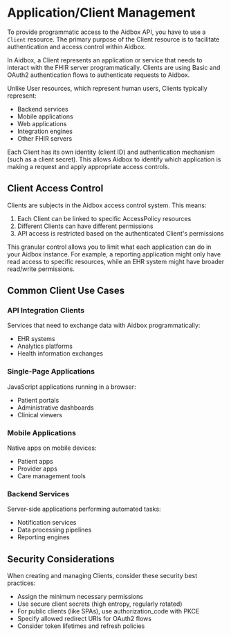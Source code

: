 # Application/Client Management

To provide programmatic access to the Aidbox API, you have to use a `Client` resource. The primary purpose of the Client resource is to facilitate authentication and access control within Aidbox.

In Aidbox, a Client represents an application or service that needs to interact with the FHIR server programmatically. Clients are using Basic and OAuth2 authentication flows to authenticate requests to Aidbox.

Unlike User resources, which represent human users, Clients typically represent:

* Backend services
* Mobile applications
* Web applications
* Integration engines
* Other FHIR servers

Each Client has its own identity (client ID) and authentication mechanism (such as a client secret). This allows Aidbox to identify which application is making a request and apply appropriate access controls.

## Client Access Control

Clients are subjects in the Aidbox access control system. This means:

1. Each Client can be linked to specific AccessPolicy resources
2. Different Clients can have different permissions
3. API access is restricted based on the authenticated Client's permissions

This granular control allows you to limit what each application can do in your Aidbox instance. For example, a reporting application might only have read access to specific resources, while an EHR system might have broader read/write permissions.

## Common Client Use Cases

### API Integration Clients

Services that need to exchange data with Aidbox programmatically:

* EHR systems
* Analytics platforms
* Health information exchanges

### Single-Page Applications

JavaScript applications running in a browser:

* Patient portals
* Administrative dashboards
* Clinical viewers

### Mobile Applications

Native apps on mobile devices:

* Patient apps
* Provider apps
* Care management tools

### Backend Services

Server-side applications performing automated tasks:

* Notification services
* Data processing pipelines
* Reporting engines

## Security Considerations

When creating and managing Clients, consider these security best practices:

* Assign the minimum necessary permissions
* Use secure client secrets (high entropy, regularly rotated)
* For public clients (like SPAs), use authorization\_code with PKCE
* Specify allowed redirect URIs for OAuth2 flows
* Consider token lifetimes and refresh policies
